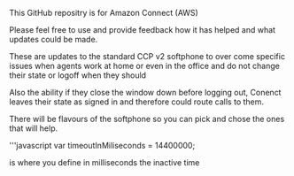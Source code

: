 This GitHub repositry is for Amazon Connect (AWS)

Please feel free to use and provide feedback how it has helped and what updates
could be made.

These are updates to the standard CCP v2 softphone to over come specific issues 
when agents work at home or even in the office and do not change their state or logoff when they should

Also the ability if they close the window down before logging out, Conenct leaves their state as signed
in and therefore could route calls to them.

There will be flavours of the softphone so you can pick and chose the ones that will help.

'''javascript
 var timeoutInMiliseconds = 14400000;

 is where you define in milliseconds the inactive time
 